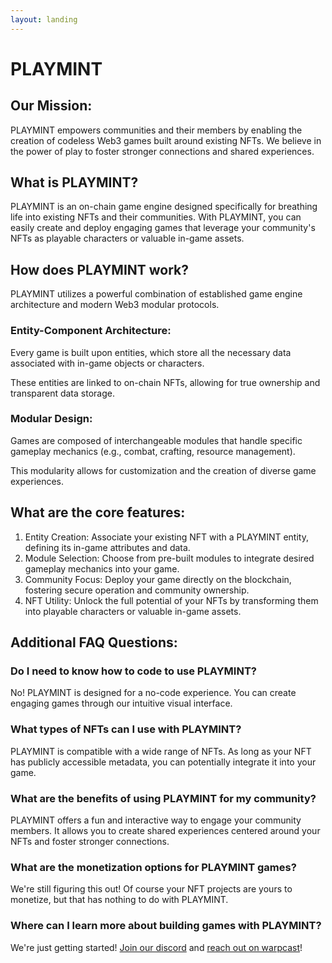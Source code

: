 ```yaml
---
layout: landing
---
```


# PLAYMINT

## Our Mission:

PLAYMINT empowers communities and their members by enabling the creation of codeless Web3 games built around existing NFTs. We believe in the power of play to foster stronger connections and shared experiences.

## What is PLAYMINT?

PLAYMINT is an on-chain game engine designed specifically for breathing life into existing NFTs and their communities. With PLAYMINT, you can easily create and deploy engaging games that leverage your community's NFTs as playable characters or valuable in-game assets.

## How does PLAYMINT work?

PLAYMINT utilizes a powerful combination of established game engine architecture and modern Web3 modular protocols.

### Entity-Component Architecture:

Every game is built upon entities, which store all the necessary data associated with in-game objects or characters.

These entities are linked to on-chain NFTs, allowing for true ownership and transparent data storage.

### Modular Design:

Games are composed of interchangeable modules that handle specific gameplay mechanics (e.g., combat, crafting, resource management).

This modularity allows for customization and the creation of diverse game experiences.

## What are the core features:

1. Entity Creation: Associate your existing NFT with a PLAYMINT entity, defining its in-game attributes and data.
2. Module Selection: Choose from pre-built modules to integrate desired gameplay mechanics into your game.
3. Community Focus: Deploy your game directly on the blockchain, fostering secure operation and community ownership.
4. NFT Utility: Unlock the full potential of your NFTs by transforming them into playable characters or valuable in-game assets.

## Additional FAQ Questions:

### Do I need to know how to code to use PLAYMINT?

No! PLAYMINT is designed for a no-code experience. You can create engaging games through our intuitive visual interface.

### What types of NFTs can I use with PLAYMINT?

PLAYMINT is compatible with a wide range of NFTs. As long as your NFT has publicly accessible metadata, you can potentially integrate it into your game.

### What are the benefits of using PLAYMINT for my community?

PLAYMINT offers a fun and interactive way to engage your community members. It allows you to create shared experiences centered around your NFTs and foster stronger connections.

### What are the monetization options for PLAYMINT games?

We're still figuring this out! Of course your NFT projects are yours to monetize, but that has nothing to do with PLAYMINT.

### Where can I learn more about building games with PLAYMINT?

We're just getting started! [Join our discord](https://discord.gg/2rdEHsPZHN) and [reach out on warpcast](https://warpcast.com/playmint)!
